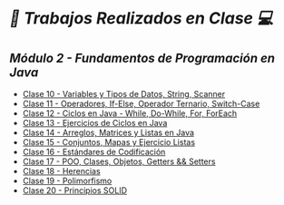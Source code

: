 **_<h1 class="text-primary align-center">:vulcan_salute: Trabajos Realizados en Clase :computer:</h1>_**
**_<h2 class="text-success align-center">Módulo 2 - Fundamentos de Programación en Java</h2>_**

- [Clase 10 - Variables y Tipos de Datos, String, Scanner](https://github.com/KathyAlde21/ejercicios_bootcamp_android_java/tree/43927d6f36d32372452a6c7a83308d0d047504e3/src/clase10appmov)
- [Clase 11 - Operadores, If-Else, Operador Ternario, Switch-Case](https://github.com/KathyAlde21/ejercicios_bootcamp_android_java/tree/d650117e6c29d18e0db796bdfada344874dbd584/src/clase11appmov)
- [Clase 12 - Ciclos en Java - While, Do-While, For, ForEach](https://github.com/KathyAlde21/ejercicios_bootcamp_android_java/tree/937718c452ba7339eed1fa63082e4fbb2987c0b1/src/clase12appmov)
- [Clase 13 - Ejercicios de Ciclos en Java](https://github.com/KathyAlde21/ejercicios_bootcamp_android_java/tree/ed2267423c9d453d219cf91b1eebc34455e42f25/src/clase13appmov)
- [Clase 14 - Arreglos, Matrices y Listas en Java](https://github.com/KathyAlde21/ejercicios_bootcamp_android_java/tree/ed2267423c9d453d219cf91b1eebc34455e42f25/src/clase14appmov)
- [Clase 15 - Conjuntos, Mapas y Ejercicio Listas](https://github.com/KathyAlde21/ejercicios_bootcamp_android_java/tree/ed2267423c9d453d219cf91b1eebc34455e42f25/src/clase15appmov)
- [Clase 16 - Estándares de Codificación](https://github.com/KathyAlde21/ejercicios_bootcamp_android_java/tree/ed2267423c9d453d219cf91b1eebc34455e42f25/src/clase16appmov)
- [Clase 17 - POO, Clases, Objetos, Getters && Setters](https://github.com/KathyAlde21/ejercicios_bootcamp_android_java/tree/ed2267423c9d453d219cf91b1eebc34455e42f25/src/clase17appmov)
- [Clase 18 - Herencias](https://github.com/KathyAlde21/ejercicios_bootcamp_android_java/tree/ed2267423c9d453d219cf91b1eebc34455e42f25/src/clase18appmov)
- [Clase 19 - Polimorfismo](https://github.com/KathyAlde21/ejercicios_bootcamp_android_java/tree/ed2267423c9d453d219cf91b1eebc34455e42f25/src/clase19appmov)
- [Clase 20 - Principios SOLID](https://github.com/KathyAlde21/ejercicios_bootcamp_android_java/tree/ed2267423c9d453d219cf91b1eebc34455e42f25/src/clase20appmov)
